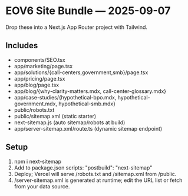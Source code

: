 # EOV6 Site Bundle — 2025-09-07

Drop these into a Next.js App Router project with Tailwind.

## Includes
- components/SEO.tsx
- app/marketing/page.tsx
- app/solutions/{call-centers,government,smb}/page.tsx
- app/pricing/page.tsx
- app/blog/page.tsx
- app/blog/{why-clarity-matters.mdx, call-center-glossary.mdx}
- app/case-studies/{hypothetical-bpo.mdx, hypothetical-government.mdx, hypothetical-smb.mdx}
- public/robots.txt
- public/sitemap.xml (static starter)
- next-sitemap.js (auto sitemap/robots at build)
- app/server-sitemap.xml/route.ts (dynamic sitemap endpoint)

## Setup
1) npm i next-sitemap
2) Add to package.json scripts:
   "postbuild": "next-sitemap"
3) Deploy; Vercel will serve /robots.txt and /sitemap.xml from /public.
4) /server-sitemap.xml is generated at runtime; edit the URL list or fetch from your data source.
